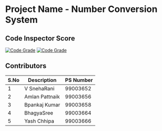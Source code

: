 # Project Name - Number Conversion System


## Code Inspector Score
[![Code Grade](https://www.code-inspector.com/project/19047/score/svg)](https://frontend.code-inspector.com/public/project/19047/submissionT3/dashboard)
[![Code Grade](https://www.code-inspector.com/project/19047/status/svg)](https://frontend.code-inspector.com/public/project/19047/submissionT3/dashboard)

## Contributors
| S.No | Description | PS Number |
| --- | --- | --- |
| 1 | V SnehaRani | 99003652 |
| 2 | Amlan Pattnaik | 99003656 |
| 3 | Bpankaj Kumar| 99003658 |
| 4 | BhagyaSree | 99003664 |
| 5 | Yash Chhipa | 99003666 |
